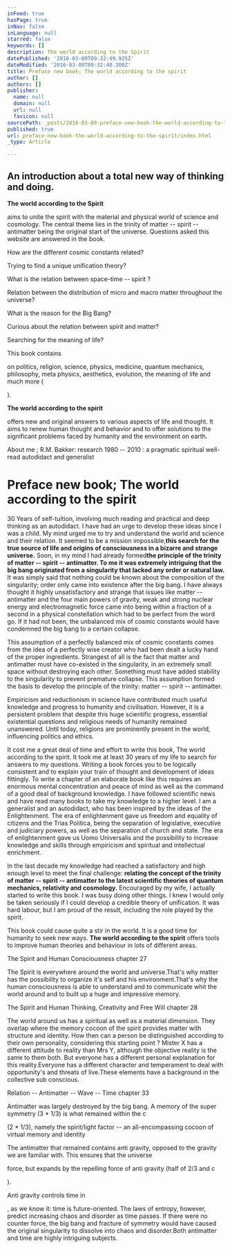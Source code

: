 ```yaml
---
inFeed: true
hasPage: true
inNav: false
inLanguage: null
starred: false
keywords: []
description: The world according to the Spirit
datePublished: '2016-03-09T09:32:49.925Z'
dateModified: '2016-03-09T09:32:40.300Z'
title: Preface new book; The world according to the spirit
author: []
authors: []
publisher:
  name: null
  domain: null
  url: null
  favicon: null
sourcePath: _posts/2016-03-09-preface-new-book-the-world-according-to-the-spirit.md
published: true
url: preface-new-book-the-world-according-to-the-spirit/index.html
_type: Article

---
```

## An introduction about a total new way of thinking and doing.

**The world according to the Spirit**

aims
to unite the spirit with the material and physical world of science and
cosmology. The central theme lies in the trinity of matter -- spirit -- 
antimatter being the original start of the universe. Questions asked 
this website are answered in the book. 

How are the different cosmic constants related?

Trying to find a unique unification theory?

What is the relation between space-time -- spirit ?

Relation between the distribution of micro and macro matter throughout the universe?

What is the reason for the Big Bang?

Curious about the relation between spirit and matter?

Searching for the meaning of life?

This book contains 

on
politics, religion, science, physics, medicine, quantum mechanics, 
philosophy, meta physics, aesthetics, evolution, the meaning of life and
much more (

).

**The world according to the spirit**

offers
new and original answers to various aspects of life and thought. It 
aims to renew human thought and behavior and to offer solutions to the 
significant problems faced by humanity and the environment on earth.

About me ; R.M. Bakker: research 1980 -- 2010 : a pragmatic spiritual well-read autodidact and generalist

# Preface new book; The world according to the spirit

30 Years of self-tuition, involving much reading and practical and 
deep thinking as an autodidact. I have had an urge to develop these 
ideas since I was a child. My mind urged me to try and understand the 
world and science and their relation. It seemed to be a mission 
impossible,**this search for the true source of life and origins of consciousness in a bizarre and strange universe.** Soon, in my mind I had already formed**the principle of the trinity of matter -- spirit -- antimatter. To me it 
was extremely intriguing that the big bang originated from a singularity
that lacked any order or natural law.** It was simply said that 
nothing could be known about the composition of the singularity; order 
only came into existence after the big bang. I have always thought it 
highly unsatisfactory and strange that issues like matter -- antimatter 
and the four main powers of gravity, weak and strong nuclear energy and 
electromagnetic force came into being within a fraction of a second in a
physical constellation which had to be perfect from the word go. If it 
had not been, the unbalanced mix of cosmic constants would have 
condemned the big bang to a certain collapse. 

This
assumption of a perfectly balanced mix of cosmic constants comes from 
the idea of a perfectly wise creator who had been dealt a lucky hand of 
the proper ingredients. Strangest of all is the fact that matter and 
antimatter must have co-existed in the singularity, in an extremely 
small space without destroying each other. Something must have added 
stability to the singularity to prevent premature collapse. This 
assumption formed the basis to develop the principle of the trinity: 
matter -- spirit -- antimatter.

Empiricism and reductionism in science have contributed much useful 
knowledge and progress to humanity and civilisation. However, it is a 
persistent problem that despite this huge scientific progress, essential
existential questions and religious needs of humanity remained 
unanswered. Until today, religions are prominently present in the world,
influencing politics and ethics.

It cost me a great deal of time and effort to write this book, The 
world according to the spirit. It took me at least 30 years of my life 
to search for answers to my questions. Writing a book forces you to be 
logically consistent and to explain your train of thought and 
development of ideas fittingly. To write a chapter of an elaborate book 
like this requires an enormous mental concentration and peace of mind as
well as the command of a good deal of background knowledge. I have 
followed scientific news and have read many books to take my knowledge 
to a higher level. I am a generalist and an autodidact, who has been 
inspired by the ideas of the Enlightenment. The era of enlightenment 
gave us freedom and equality of citizens and the Trias Politica, being 
the separation of legislative, executive and judiciary powers, as well 
as the separation of church and state. The era of enlightenment gave us 
Uomo Universalis and the possibility to increase knowledge and skills 
through empiricism and spiritual and intellectual enrichment.

In the last decade my knowledge had reached a satisfactory and high enough level to meet the final challenge: **relating
the concept of the trinity of matter -- spirit -- antimatter to the 
latest scientific theories of quantum mechanics, relativity and 
cosmology.** Encouraged by my wife, I actually started to write 
this book. I was busy doing other things. I knew I would only be taken 
seriously if I could develop a credible theory of unification. It was 
hard labour, but I am proud of the result, including the role played by 
the spirit.

This book could cause quite a stir in the world. It is a good time for humanity to seek new ways. **The world according to the spirit** offers tools to improve human theories and behaviour in lots of different areas.

The Spirit and Human Consciousness          chapter 27

The Spirit is everywhere around the 
world and universe.That's why matter has the possibility to organize 
it's self and his environment.That's why the human consciousness is able
to understand and to communicate whit the world around and to built up a
huge and impressive memory.

The Spirit and Human Thinking, Creativity and Free Will   chapter 28

The world around us has a spiritual as 
well as a material dimension. They overlap where the memory cocoon of 
the spirit provides matter with structure and identity. How then can a 
person be distinguished according to their own personality, considering 
this starting point ? Mister X has a different attitude to reality than 
Mrs Y, although the objective reality is the same to them both. But 
everyone has a different personal explanation for this reality.Everyone 
has a different character and temperament to deal with opportunity's and
threats of live.These elements have a background in the collective sub 
conscious.

Relation -- Antimatter -- Wave -- Time    chapter 33

Antimatter was largely destroyed by the big bang. A memory of the super symmetry (3 \* 1/3) is what remained within the c

(2 \* 1/3), namely the spirit/light factor -- an all-encompassing cocoon of virtual memory and identity

The antimatter that remained contains anti gravity, opposed to the gravity we are familiar with. This ensures that the universe 

force, but expands by the repelling force of anti gravity (half of 2/3 and c

).

Anti gravity controls time in

,
as we know it: time is future-oriented. The laws of entropy, however, 
predict increasing chaos and disorder as time passes. If there were no 
counter force, the big bang and fracture of symmetry would have caused 
the original singularity to dissolve into chaos and disorder.Both 
antimatter and time are highly intriguing subjects.